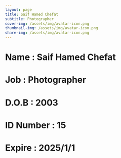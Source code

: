 ```yaml
---
layout: page
title: Saif Hamed Chefat
subtitle: Photographer
cover-img: /assets/img/avatar-icon.png
thumbnail-img: /assets/img/avatar-icon.png
share-img: /assets/img/avatar-icon.png
---
```


# Name : Saif Hamed Chefat
# Job : Photographer
# D.O.B : 2003
# ID Number : 15
# Expire : 2025/1/1
